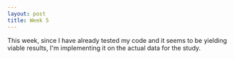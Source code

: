```yaml
---
layout: post
title: Week 5
---
```

This week, since I have already tested my code and it seems to be yielding viable results, I'm implementing it on the actual data for the study.
